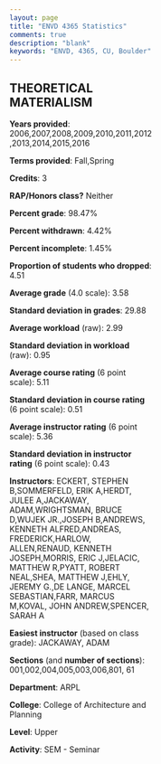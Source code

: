 ```yaml
---
layout: page
title: "ENVD 4365 Statistics"
comments: true
description: "blank"
keywords: "ENVD, 4365, CU, Boulder"
--- 
```

<head>
<script src="https://ajax.googleapis.com/ajax/libs/jquery/2.1.3/jquery.min.js"></script>
<script src="https://dl.dropboxusercontent.com/s/pc42nxpaw1ea4o9/highcharts.js?dl=0"></script>
<!-- <script src="../assets/js/highcharts.js"></script> -->
<style type="text/css">@font-face {
	font-family: "Bebas Neue";
	src: url(https://www.filehosting.org/file/details/544349/BebasNeue%20Regular.otf) format("opentype");
	}
	h1.Bebas { 
		font-family: "Bebas Neue", Verdana, Tahoma;
	}
</style>
</head>
<body>
	<div id="container" style="float: right; width: 45%; height: 88%; margin-left: 2.5%; margin-right: 2.5%;"></div>
	<script language="JavaScript">
		$(document).ready(function() {
		var chart = {type: 'column'};
		var title = {text: 'Grade Distribution'};
		var xAxis = {categories: ['A','B','C','D','F'],crosshair: true};
		var yAxis = {min: 0,title: {text: 'Percentage'}};
		var tooltip = {headerFormat: '<center><b><span style="font-size:20px">{point.key}</span></b></center>',
		               pointFormat: '<td style="padding:0"><b>{point.y:.1f}%</b></td>',
		               footerFormat: '</table>',shared: true,useHTML: true};
		var plotOptions = {column: {pointPadding: 0.0,borderWidth: 0}};  
		var credits = {enabled: false};var series= [{name: 'Percent',data: [67.66,27.35,3.45,0.38,1.15,]}];
		var json = {};
		json.chart = chart;
		json.title = title;
		json.tooltip = tooltip;
		json.xAxis = xAxis;
		json.yAxis = yAxis;  
		json.series = series;
		json.plotOptions = plotOptions;  
		json.credits = credits;
		$('#container').highcharts(json);
	});
	</script>
</body>
			   
## THEORETICAL MATERIALISM

**Years provided**: 2006,2007,2008,2009,2010,2011,2012,2013,2014,2015,2016

**Terms provided**: Fall,Spring

**Credits**: 3

**RAP/Honors class?** Neither

**Percent grade**: 98.47%

**Percent withdrawn**: 4.42%

**Percent incomplete**: 1.45%

**Proportion of students who dropped**: 4.51

**Average grade** (4.0 scale): 3.58

**Standard deviation in grades**: 29.88

**Average workload** (raw): 2.99

**Standard deviation in workload** (raw): 0.95

**Average course rating** (6 point scale): 5.11

**Standard deviation in course rating** (6 point scale): 0.51

**Average instructor rating** (6 point scale): 5.36

**Standard deviation in instructor rating** (6 point scale): 0.43

**Instructors**: ECKERT, STEPHEN B,SOMMERFELD, ERIK A,HERDT, JULEE A,JACKAWAY, ADAM,WRIGHTSMAN, BRUCE D,WUJEK JR.,JOSEPH B,ANDREWS, KENNETH ALFRED,ANDREAS, FREDERICK,HARLOW, ALLEN,RENAUD, KENNETH JOSEPH,MORRIS, ERIC J,JELACIC, MATTHEW R,PYATT, ROBERT NEAL,SHEA, MATTHEW J,EHLY, JEREMY G.,DE LANGE, MARCEL SEBASTIAN,FARR, MARCUS M,KOVAL, JOHN ANDREW,SPENCER, SARAH A

**Easiest instructor** (based on class grade): JACKAWAY, ADAM

**Sections** (and **number of sections**): 001,002,004,005,003,006,801, 61

**Department**: ARPL

**College**: College of Architecture and Planning

**Level**: Upper

**Activity**: SEM - Seminar